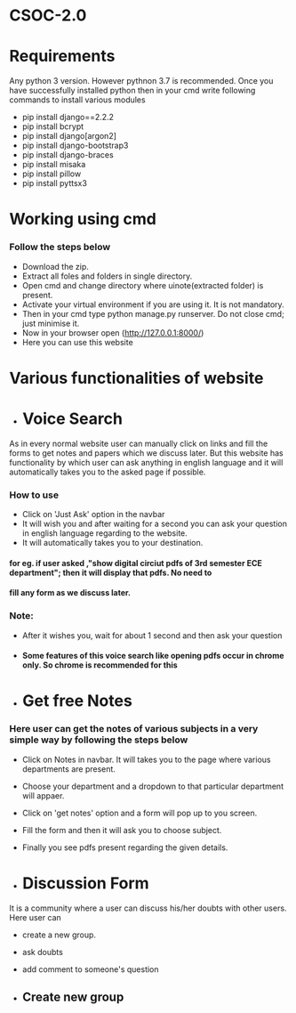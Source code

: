 # CSOC-2.0
# Requirements
Any python 3 version. However pythnon 3.7 is recommended.
Once you have successfully installed python  then in your cmd write following commands to install various modules 
- pip install django==2.2.2
- pip install bcrypt
- pip install django[argon2]
- pip install django-bootstrap3
- pip install django-braces
- pip install misaka
- pip install pillow
- pip install pyttsx3
# Working using cmd
### Follow the steps below
- Download the zip.
- Extract all foles and folders in single directory.
- Open cmd and change directory where uinote(extracted folder) is present.
- Activate your virtual environment if you are using it. It is not mandatory.
- Then in your cmd type  python manage.py runserver. Do not close cmd; just minimise it.
- Now in your browser open (http://127.0.0.1:8000/)
- Here you can use this website

# Various functionalities of website
- # Voice Search
As in every normal website user can manually click on links and fill the forms to get notes and papers which we discuss later.
But this website has functionality by which user can ask anything in english language and it will automatically takes you 
to the asked page if possible.
### How to use
- Click on 'Just Ask' option in the navbar
- It will wish you and after waiting for a second you can ask your question in english language regarding to the website.
- It will automatically takes you to your destination.
#### for eg. if user asked ,"show digital circiut pdfs of 3rd semester ECE department"; then it will display that pdfs. No need to 
#### fill any form as we discuss later.

### Note:
- After it wishes you, wait for about 1 second and then ask your question
- #### Some features of this voice search like opening pdfs occur in chrome only. So chrome is recommended for this


- # Get free Notes 
### Here user can get the notes of various subjects in a very simple way by following the steps below
- Click on Notes in navbar. It will takes you to the page where various departments are present.
- Choose your department and a dropdown to that particular department will appaer.
- Click on 'get notes' option and a form will pop up to you screen.
- Fill the form and then it will ask you to choose subject.
- Finally you see pdfs present regarding the given details.

- # Discussion Form
It is a community where a user can discuss his/her doubts with other users. Here user can
- create a new group.
- ask doubts
- add comment to someone's question

- ## Create new  group
